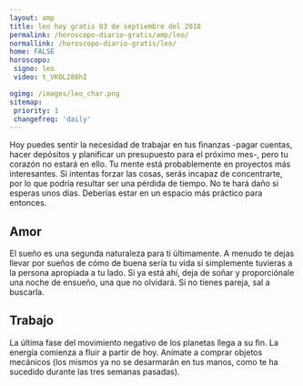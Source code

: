 ```yaml
---
layout: amp
title: leo hoy gratis 03 de septiembre del 2018 
permalink: /horoscopo-diario-gratis/amp/leo/
normallink: /horoscopo-diario-gratis/leo/
home: FALSE
horoscopo:
 signo: leo
 video: t_VKOL288hI

ogimg: /images/leo_char.png
sitemap:
 priority: 1
 changefreq: 'daily'
---
```



Hoy puedes sentir la necesidad de trabajar en tus finanzas -pagar cuentas, hacer depósitos y planificar un presupuesto para el próximo mes-, pero tu corazón no estará en ello. Tu mente está probablemente en proyectos más interesantes. Si intentas forzar las cosas, serás incapaz de concentrarte, por lo que podría resultar ser una pérdida de tiempo. No te hará daño si esperas unos días. Deberías estar en un espacio más práctico para entonces.

## Amor

El sueño es una segunda naturaleza para ti últimamente. A menudo te dejas llevar por sueños de cómo de buena sería tu vida si simplemente tuvieras a la persona apropiada a tu lado. Si ya está ahí, deja de soñar y proporciónale una noche de ensueño, una que no olvidará. Si no tienes pareja, sal a buscarla.

## Trabajo

La última fase del movimiento negativo de los planetas llega a su fin. La energía comienza a fluir a partir de hoy. Anímate a comprar objetos mecánicos (los mismos ya no se desarmarán en tus manos, como te ha sucedido durante las tres semanas pasadas).